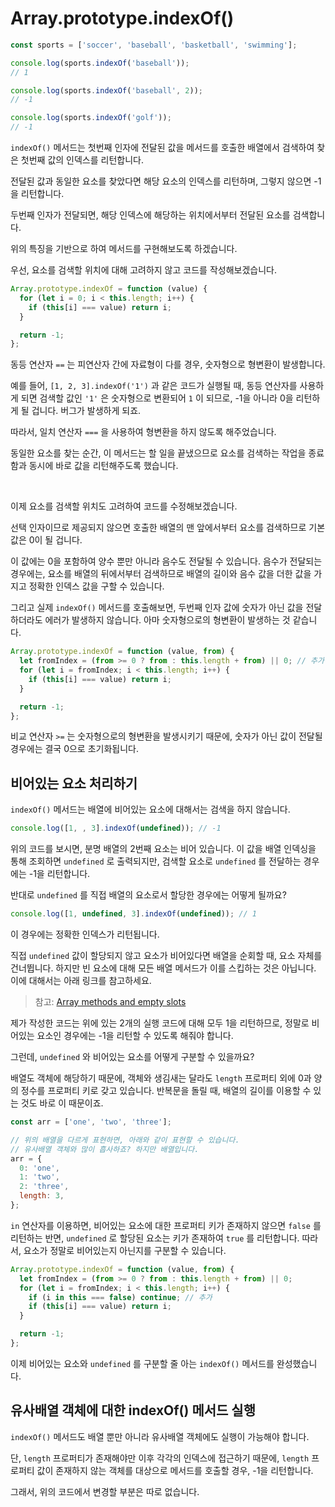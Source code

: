 # Array.prototype.indexOf()

```javascript
const sports = ['soccer', 'baseball', 'basketball', 'swimming'];

console.log(sports.indexOf('baseball'));
// 1

console.log(sports.indexOf('baseball', 2));
// -1

console.log(sports.indexOf('golf'));
// -1
```

`indexOf()` 메서드는 첫번째 인자에 전달된 값을 메서드를 호출한 배열에서 검색하여 찾은 첫번째 값의 인덱스를 리턴합니다.

전달된 값과 동일한 요소를 찾았다면 해당 요소의 인덱스를 리턴하며, 그렇지 않으면 -1을 리턴합니다.

두번째 인자가 전달되면, 해당 인덱스에 해당하는 위치에서부터 전달된 요소를 검색합니다.

위의 특징을 기반으로 하여 메서드를 구현해보도록 하겠습니다.

우선, 요소를 검색할 위치에 대해 고려하지 않고 코드를 작성해보겠습니다.

```javascript
Array.prototype.indexOf = function (value) {
  for (let i = 0; i < this.length; i++) {
    if (this[i] === value) return i;
  }

  return -1;
};
```

동등 연산자 `==` 는 피연산자 간에 자료형이 다를 경우, 숫자형으로 형변환이 발생합니다.

예를 들어, `[1, 2, 3].indexOf('1')` 과 같은 코드가 실행될 때, 동등 연산자를 사용하게 되면 검색할 값인 `'1'` 은 숫자형으로 변환되어 `1` 이 되므로, -1을 아니라 0을 리턴하게 될 겁니다. 버그가 발생하게 되죠.

따라서, 일치 연산자 `===` 을 사용하여 형변환을 하지 않도록 해주었습니다.

동일한 요소를 찾는 순간, 이 메서드는 할 일을 끝냈으므로 요소를 검색하는 작업을 종료함과 동시에 바로 값을 리턴해주도록 했습니다.

<br />

이제 요소를 검색할 위치도 고려하여 코드를 수정해보겠습니다.

선택 인자이므로 제공되지 않으면 호출한 배열의 맨 앞에서부터 요소를 검색하므로 기본값은 0이 될 겁니다.

이 값에는 0을 포함하여 양수 뿐만 아니라 음수도 전달될 수 있습니다. 음수가 전달되는 경우에는, 요소를 배열의 뒤에서부터 검색하므로 배열의 길이와 음수 값을 더한 값을 가지고 정확한 인덱스 값을 구할 수 있습니다.

그리고 실제 `indexOf()` 메서드를 호출해보면, 두번째 인자 값에 숫자가 아닌 값을 전달하더라도 에러가 발생하지 않습니다. 아마 숫자형으로의 형변환이 발생하는 것 같습니다.

```javascript
Array.prototype.indexOf = function (value, from) {
  let fromIndex = (from >= 0 ? from : this.length + from) || 0; // 추가
  for (let i = fromIndex; i < this.length; i++) {
    if (this[i] === value) return i;
  }

  return -1;
};
```

비교 연산자 `>=` 는 숫자형으로의 형변환을 발생시키기 때문에, 숫자가 아닌 값이 전달될 경우에는 결국 0으로 초기화됩니다.

## 비어있는 요소 처리하기

`indexOf()` 메서드는 배열에 비어있는 요소에 대해서는 검색을 하지 않습니다.

```javascript
console.log([1, , 3].indexOf(undefined)); // -1
```

위의 코드를 보시면, 분명 배열의 2번째 요소는 비어 있습니다. 이 값을 배열 인덱싱을 통해 조회하면 `undefined` 로 출력되지만, 검색할 요소로 `undefined` 를 전달하는 경우에는 -1을 리턴합니다.

반대로 `undefined` 를 직접 배열의 요소로서 할당한 경우에는 어떻게 될까요?

```javascript
console.log([1, undefined, 3].indexOf(undefined)); // 1
```

이 경우에는 정확한 인덱스가 리턴됩니다.

직접 `undefined` 값이 할당되지 않고 요소가 비어있다면 배열을 순회할 때, 요소 자체를 건너뜁니다.
하지만 빈 요소에 대해 모든 배열 메서드가 이를 스킵하는 것은 아닙니다. 이에 대해서는 아래 링크를 참고하세요.

> 참고: [Array methods and empty slots](https://developer.mozilla.org/en-US/docs/Web/JavaScript/Reference/Global_Objects/Array#array_methods_and_empty_slots)

제가 작성한 코드는 위에 있는 2개의 실행 코드에 대해 모두 1을 리턴하므로, 정말로 비어있는 요소인 경우에는 -1을 리턴할 수 있도록 해줘야 합니다.

그런데, `undefined` 와 비어있는 요소를 어떻게 구분할 수 있을까요?

배열도 객체에 해당하기 때문에, 객체와 생김새는 달라도 `length` 프로퍼티 외에 0과 양의 정수를 프로퍼티 키로 갖고 있습니다. 반복문을 돌릴 때, 배열의 길이를 이용할 수 있는 것도 바로 이 때문이죠.

```javascript
const arr = ['one', 'two', 'three'];

// 위의 배열을 다르게 표현하면, 아래와 같이 표현할 수 있습니다.
// 유사배열 객체와 많이 흡사하죠? 하지만 배열입니다.
arr = {
  0: 'one',
  1: 'two',
  2: 'three',
  length: 3,
};
```

`in` 연산자를 이용하면, 비어있는 요소에 대한 프로퍼티 키가 존재하지 않으면 `false` 를 리턴하는 반면, `undefined` 로 할당된 요소는 키가 존재하여 `true` 를 리턴합니다. 따라서, 요소가 정말로 비어있는지 아닌지를 구분할 수 있습니다.

```javascript
Array.prototype.indexOf = function (value, from) {
  let fromIndex = (from >= 0 ? from : this.length + from) || 0;
  for (let i = fromIndex; i < this.length; i++) {
    if (i in this === false) continue; // 추가
    if (this[i] === value) return i;
  }

  return -1;
};
```

이제 비어있는 요소와 `undefined` 를 구분할 줄 아는 `indexOf()` 메서드를 완성했습니다.

## 유사배열 객체에 대한 indexOf() 메서드 실행

`indexOf()` 메서드도 배열 뿐만 아니라 유사배열 객체에도 실행이 가능해야 합니다.

단, `length` 프로퍼티가 존재해야만 이후 각각의 인덱스에 접근하기 때문에, `length` 프로퍼티 값이 존재하지 않는 객체를 대상으로 메서드를 호출할 경우, -1을 리턴합니다.

그래서, 위의 코드에서 변경할 부분은 따로 없습니다.
